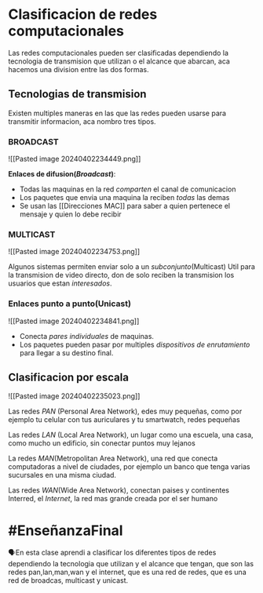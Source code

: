 # Clasificacion de redes computacionales
Las redes computacionales pueden ser clasificadas dependiendo la tecnologia de transmision que utilizan o el alcance que abarcan, aca hacemos una division entre las dos formas.

## Tecnologias de transmision
Existen multiples maneras en las que las redes pueden usarse para transmitir informacion, aca nombro tres tipos.
### BROADCAST

![[Pasted image 20240402234449.png]]

**Enlaces de difusion(*Broadcast*)**:
- Todas las maquinas en la red *comparten* el canal de comunicacion
- Los paquetes que envia una maquina la reciben *todas* las demas
- Se usan las [[Direcciones MAC]] para saber a quien pertenece el mensaje y quien lo debe recibir
### MULTICAST

![[Pasted image 20240402234753.png]]

Algunos sistemas permiten enviar solo a un *subconjunto*(Multicast)
Util para la transmision de video directo, don de solo reciben la transmision los usuarios que estan *interesados*.
### Enlaces punto a punto(Unicast)

![[Pasted image 20240402234841.png]]

- Conecta *pares individuales* de maquinas.
- Los paquetes pueden pasar por multiples *dispositivos de enrutamiento* para llegar a su destino final.
## Clasificacion por escala

![[Pasted image 20240402235023.png]]

 Las redes *PAN* (Personal Area Network), edes muy pequeñas, como por ejemplo tu celular con tus auriculares y tu smartwatch, redes pequeñas
 
 Las redes *LAN* (Local Area Network), un lugar como una escuela, una casa, como mucho un edificio, sin conectar puntos muy lejanos
 
 La redes *MAN*(Metropolitan Area Network), una red que conecta computadoras a nivel de ciudades, por ejemplo un banco que tenga varias sucursales en una misma ciudad.
 
 Las redes *WAN*(Wide Area Network), conectan paises y continentes
 Interred, el *Internet*, la red mas grande creada por el ser humano

# #EnseñanzaFinal 
<p>🗣️En esta clase aprendi a clasificar los diferentes tipos de redes dependiendo la tecnologia que utilizan y el alcance que tengan, que son las redes pan,lan,man,wan y el internet, que es una red de redes, que es una red  de broadcas, multicast y unicast.</p>
